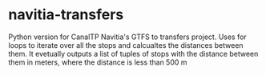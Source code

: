 # navitia-transfers
Python version for CanalTP Navitia's GTFS to transfers project.
Uses for loops to iterate over all the stops and calcualtes the distances between them.
It evetually outputs a list of tuples of stops with the distance between them in meters, where the distance is less than 500 m
